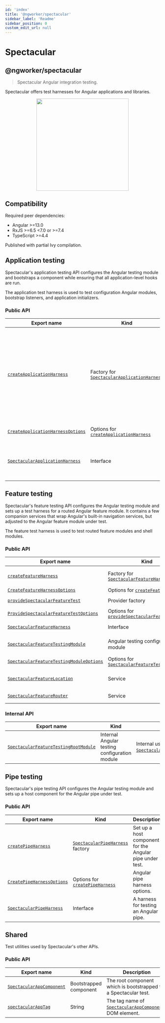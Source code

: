 ```yaml
---
id: 'index'
title: '@ngworker/spectacular'
sidebar_label: 'Readme'
sidebar_position: 0
custom_edit_url: null
---
```


# Spectacular

## @ngworker/spectacular

> Spectacular Angular integration testing.

Spectacular offers test harnesses for Angular applications and libraries.

<p align="center">
 <img width="300" height="300" src="https://cdn.jsdelivr.net/gh/ngworker/ngworker@main/packages/spectacular/src/assets/logo.png" />
</p>

## Compatibility

Required peer dependencies:

- Angular >=13.0
- RxJS >=6.5 \<7.0 or >=7.4
- TypeScript >=4.4

Published with partial Ivy compilation.

## Application testing

Spectacular's application testing API configures the Angular testing module and bootstraps a component while ensuring that all application-level hooks are run.

The application test harness is used to test configuration Angular modules, bootstrap listeners, and application initializers.

### Public API

| Export name | Kind | Description |
| --- | --- | --- |
| [`createApplicationHarness`](./modules#createapplicationharness) | Factory for [`SpectacularApplicationHarness`](./interfaces/SpectacularApplicationHarness) | Bootstrap a Spectacular application with the specified metadata. Useful to test configuration Angular modules, bootstrap listeners, and application initializers. |
| [`CreateApplicationHarnessOptions`](./modules#createapplicationharnessoptions) | Options for [`createApplicationHarness`](./modules#createapplicationharness) | Application harness options. |
| [`SpectacularApplicationHarness`](./interfaces/SpectacularApplicationHarness) | Interface | A harness for testing application-level software artifacts. |

## Feature testing

Spectacular's feature testing API configures the Angular testing module and sets up a test harness for a routed Angular feature module. It contains a few companion services that wrap Angular's built-in navigation services, but adjusted to the Angular feature module under test.

The feature test harness is used to test routed feature modules and shell modules.

### Public API

| Export name | Kind | Description |
| --- | --- | --- |
| [`createFeatureHarness`](./modules#createfeatureharness) | Factory for [`SpectacularFeatureHarness`](./interfaces/SpectacularFeatureHarness) | Configure [`SpectacularFeatureTestingModule`](./classes/SpectacularFeatureTestingModule), bootstrap [`SpectacularAppComponent`](./classes/SpectacularAppComponent) and navigate to the default feature route. |
| [`CreateFeatureHarnessOptions`](./interfaces/CreateFeatureHarnessOptions) | Options for [`createFeatureHarness`](./modules#createfeatureharness) | Feature harness options. |
| [`provideSpectacularFeatureTest`](./modules#providespectacularfeaturetest) | Provider factory | Configure [`SpectacularFeatureLocation`](./classes/SpectacularFeatureLocation) and [`SpectacularFeatureRouter`](./classes/SpectacularFeatureRouter) |
| [`ProvideSpectacularFeatureTestOptions`](./interfaces/ProvideSpectacularFeatureTestOptions) | Options for [`provideSpectacularFeatureTest`](./modules#providespectacularfeaturetest) | Spectacular feature test options. |
| [`SpectacularFeatureHarness`](./interfaces/SpectacularFeatureHarness) | Interface | A harness for testing an Angular feature module. |
| [`SpectacularFeatureTestingModule`](./classes/SpectacularFeatureTestingModule) | Angular testing configuration module | Configure the [`RouterTestingModule`](https://v13.angular.io/api/router/testing/RouterTestingModule) and provide Spectactular services for testing feature modules. |
| [`SpectacularFeatureTestingModuleOptions`](./interfaces/SpectacularFeatureTestingModuleOptions) | Options for [`SpectacularFeatureTestingModule`](./classes/SpectacularFeatureTestingModule) | Feature testing options for [`SpectacularFeatureTestingModule.withFeature`](./classes/SpectacularFeatureTestingModule#withfeature). |
| [`SpectacularFeatureLocation`](./classes/SpectacularFeatureLocation) | Service | A subset of Angular's [`Location`](https://v13.angular.io/api/common/Location) service adjusted to the Angular feature module under test. |
| [`SpectacularFeatureRouter`](./classes/SpectacularFeatureRouter) | Service | A subset of Angular's [`Router`](https://v13.angular.io/api/router/Router) service adjusted to the Angular feature module under test. |

### Internal API

| Export name | Kind | Description |
| --- | --- | --- |
| [`SpectacularFeatureTestingRootModule`](./classes/SpectacularFeatureTestingRootModule) | Internal Angular testing configuration module | Internal use only. Used by [`SpectacularFeatureTestingModule.withFeature`](./classes/SpectacularFeatureTestingModule#withfeature). |

## Pipe testing

Spectacular's pipe testing API configures the Angular testing module and sets up a host component for the Angular pipe under test.

### Public API

| Export name | Kind | Description |
| --- | --- | --- |
| [`createPipeHarness`](./modules#createpipeharness) | [`SpectacularPipeHarness`](./classes/SpectacularPipeHarness) factory | Set up a host component for the Angular pipe under test. |
| [`CreatePipeHarnessOptions`](./interfaces/CreatePipeHarnessOptions) | Options for [`createPipeHarness`](./modules#createpipeharness) | Angular pipe harness options. |
| [`SpectacularPipeHarness`](./classes/SpectacularPipeHarness) | Interface | A harness for testing an Angular pipe. |

## Shared

Test utilities used by Spectacular's other APIs.

### Public API

| Export name | Kind | Description |
| --- | --- | --- |
| [`SpectacularAppComponent`](./classes/SpectacularAppComponent) | Bootstrapped component | The root component which is bootstrapped for a Spectacular test. |
| [`spectacularAppTag`](./modules#spectacularapptag) | String | The tag name of [`SpectacularAppComponent`](./classes/SpectacularAppComponent)s DOM element. |
